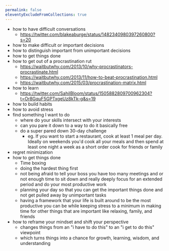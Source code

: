 ```yaml
---
permalink: false
eleventyExcludeFromCollections: true
---
```



- how to have difficult conversations
    - https://twitter.com/blakeaburge/status/1482340980397260800?s=20
- how to make difficult or important decisions
- how to distinguish important from unimportant decisions
- how to get things done
- how to get out of a procrastination rut
    - https://waitbutwhy.com/2013/10/why-procrastinators-procrastinate.html
    - https://waitbutwhy.com/2013/11/how-to-beat-procrastination.html
    - https://waitbutwhy.com/2015/03/procrastination-matrix.html
- how to learn
    - https://twitter.com/SahilBloom/status/1505882809700962304?t=Or8GquF5GPTxgeUz8kTk-g&s=19
- how to build habits
- how to avoid stress
- find something I want to do
    - where do your skills intersect with your interests
    - can you pare it down to a way to do it basically free
    - do a super pared down 30-day challenge
        - eg. If you want to start a restaurant, cook at least 1 meal per day. Ideally on weekends you'd cook all your meals and then spend at least one night a week as a short order cook for friends or family
- regret minimization
- how to get things done
    - Time boxing
    - doing the hardest thing first
    - not being afraid to tell your boss you have too many meetings and or not enough time to sit down and really deeply focus for an extended period and do your most productive work
    - planning your day so that you can get the important things done and not get pulled away by unimportant tasks
    - having a framework that your life is built around to be the most productive you can be while keeping stress to a minimum in making time for other things that are important like relaxing, family, and friends
- how to reframe your mindset and shift your perspective
    - changes things from an "i have to do this" to an "i get to do this" viewpoint
    - which turns things into a chance for growth, learning, wisdom, and understanding
